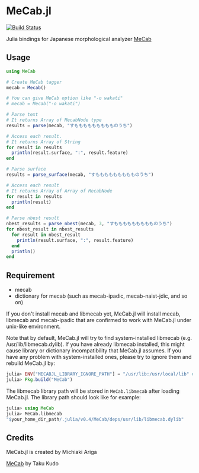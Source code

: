 # MeCab.jl

[![Build Status](https://travis-ci.org/snthot/MeCab.jl.svg?branch=master)](https://travis-ci.org/snthot/MeCab.jl)

Julia bindings for Japanese morphological analyzer [MeCab](http://mecab.googlecode.com/svn/trunk/mecab/doc/index.html)

## Usage

```julia
using MeCab

# Create MeCab tagger
mecab = Mecab()

# You can give MeCab option like "-o wakati"
# mecab = Mecab("-o wakati")

# Parse text
# It returns Array of MecabNode type
results = parse(mecab, "すももももももももものうち")

# Access each result.
# It returns Array of String
for result in results
  println(result.surface, ":", result.feature)
end

# Parse surface
results = parse_surface(mecab, "すももももももももものうち")

# Access each result
# It returns Array of Array of MecabNode
for result in results
  println(result)
end

# Parse nbest result
nbest_results = parse_nbest(mecab, 3, "すももももももももものうち")
for nbest_result in nbest_results
  for result in nbest_result
    println(result.surface, ":", result.feature)
  end
  println()
end

```

## Requirement
- mecab
- dictionary for mecab (such as mecab-ipadic, mecab-naist-jdic, and so on)

If you don't install mecab and libmecab yet, MeCab.jl will install mecab, libmecab and mecab-ipadic that are confirmed to work with MeCab.jl under unix-like environment.

Note that by default, MeCab.jl will try to find system-installed libmecab (e.g. /usr/lib/libmecab.dylib). If you have already libmecab installed, this might cause library or dictionary incompatibility that MeCab.jl assumes. If you have any problem with system-installed ones, please try to ignore them and rebuild MeCab.jl by:

```jl
julia> ENV["MECABJL_LIBRARY_IGNORE_PATH"] = "/usr/lib:/usr/local/lib" # depends on your environment
julia> Pkg.build("MeCab")
```

The libmecab library path will be stored in `MeCab.libmecab` after loading MeCab.jl. The library path should look like for example:

```jl
julia> using MeCab
julia> MeCab.libmecab
"$your_home_dir_path/.julia/v0.4/MeCab/deps/usr/lib/libmecab.dylib"
```

## Credits
MeCab.jl is created by Michiaki Ariga

[MeCab](http://mecab.googlecode.com/svn/trunk/mecab/doc/index.html) by Taku Kudo
